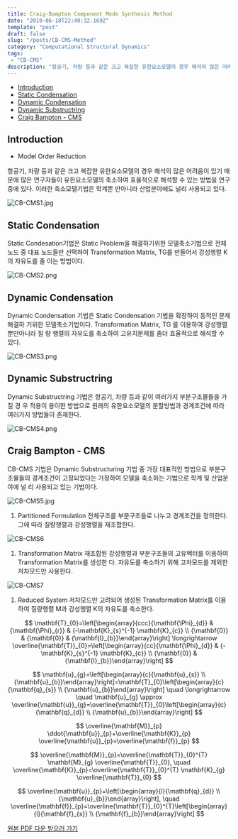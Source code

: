 ```yaml
---
title: Craig-Bampton Component Mode Synthesis Method
date: "2019-06-18T22:40:32.169Z"
template: "post"
draft: false
slug: "/posts/CB-CMS-Method"
category: "Computational Structural Dynamics"
tags: 
 - "CB-CMS"
description: "항공기, 차량 등과 같은 크고 복잡한 유한요소모델의 경우 해석의 많은 어려움이 있기 때문에 많은 연구자들이 유한요소모델의 축소하여 효율적으로 해석할 수 축소모델기법을 활용한다. 본 글에서는 축소모델기법에 대한 이론내용을 살펴보고자 한다."
---
```


- [Introduction](#Introduction)
- [Static Condensation](#Static-Condensation)
- [Dynamic Condensation](#Dynamic-Condensation)
- [Dynamic Substructring](#Dynamic-Substructring)
- [Craig Bampton - CMS](#Craig-Bampton---CMS)

## Introduction
 -  Model Order Reduction

항공기, 차량 등과 같은 크고 복잡한 유한요소모델의 경우 해석의 많은 어려움이 있기 때 문에 많은 연구자들이 유한요소모델의 축소하여 효율적으로 해석할 수 있는 방법을 연구 중에 있다. 이러한 축소모델기법은 학계뿐 만아니라 산업분야에도 널리 사용되고 있다.
 
![CB-CMS1.jpg](/media/POST/CB_CMS_Method/CB-CMS1.jpg)

## Static Condensation
Static Condesation기법은 Static Problem을 해결하기위한 모델축소기법으로 전체 노드 중 대표 노드들만 선택하여 Transformation Matrix, TG를 만들어서 강성행렬 K의 자유도를 줄 이는 방법이다.
 
![CB-CMS2.png](/media/POST/CB_CMS_Method/CB-CMS2.png)

## Dynamic Condensation
Dynamic Condensation 기법은 Static Condensation 기법을 확장하여 동적인 문제 해결하 기위한 모델축소기법이다. Transformation Matrix, TG 를 이용하여 강성행렬 뿐만아니라 질 량 행렬의 자유도를 축소하여 고유치문제를 좀더 효율적으로 해석할 수 있다.


![CB-CMS3.png](/media/POST/CB_CMS_Method/CB-CMS3.png)


## Dynamic Substructring
Dynamic Substructring 기법은 항공기, 차량 등과 같이 여러가지 부분구조물들을 가질 경 우 적용이 용이한 방법으로 원래의 유한요소모델의 분할방법과 경계조건에 따라 여러가지 방법들이 존재한다.

![CB-CMS4.png](/media/POST/CB_CMS_Method/CB-CMS4.png)


## Craig Bampton - CMS
CB-CMS 기법은 Dynamic Substructuring 기법 중 가장 대표적인 방법으로 부분구조물들의 경계조건이 고정되었다는 가정하여 모델을 축소하는 기법으로 학계 및 산업분야에 널 리 사용되고 있는 기법이다.

![CB-CMS5.jpg](/media/POST/CB_CMS_Method/CB-CMS5.jpg)

1. Partitioned Formulation
전체구조를 부분구조들로 나누고 경계조건을 정의한다. 그에 따라 질량행렬과 강성행렬을 재조합한다.

![CB-CMS6](/media/POST/CB_CMS_Method/CB-CMS6.png)

1. Transformation Matrix
재조합된 강성행렬과 부분구조들의 고유벡터를 이용하여 Transformation Matrix를 생성한 다. 자유도를 축소하기 위해 고차모드를 제외한 저차모드만 사용한다.

![CB-CMS7](/media/POST/CB_CMS_Method/CB-CMS7.png)

1. Reduced System
저차모드만 고려되어 생성된 Transformation Matrix를 이용하여 질량행렬 M과 강성행렬 K의 자유도를 축소한다.

$$
\mathbf{T}_{0}=\left[\begin{array}{ccc}{\mathbf{\Phi}_{d}} & {\mathbf{\Phi}_{r}} & {-\mathbf{K}_{s}^{-1} \mathbf{K}_{c}} \\ {\mathbf{0}} & {\mathbf{0}} & {\mathbf{I}_{b}}\end{array}\right] \longrightarrow \overline{\mathbf{T}}_{0}=\left[\begin{array}{cc}{\mathbf{\Phi}_{d}} & {-\mathbf{K}_{s}^{-1} \mathbf{K}_{c}} \\ {\mathbf{0}} & {\mathbf{I}_{b}}\end{array}\right]
$$

$$
\mathbf{u}_{g}=\left[\begin{array}{c}{\mathbf{u}_{s}} \\ {\mathbf{u}_{b}}\end{array}\right]=\mathbf{T}_{0}\left[\begin{array}{c}{\mathbf{q}_{s}} \\ {\mathbf{u}_{b}}\end{array}\right] \quad \longrightarrow \quad \mathbf{u}_{g} \approx \overline{\mathbf{u}}_{g}=\overline{\mathbf{T}}_{0}\left[\begin{array}{c}{\mathbf{q}_{d}} \\ {\mathbf{u}_{b}}\end{array}\right]
$$


$$
\overline{\mathbf{M}}_{p} \ddot{\mathbf{u}}_{p}+\overline{\mathbf{K}}_{p} \overline{\mathbf{u}}_{p}=\overline{\mathbf{f}}_{p}
$$ 

$$
\overline{\mathbf{M}}_{p}=\overline{\mathbf{T}}_{0}^{T} \mathbf{M}_{g} \overline{\mathbf{T}}_{0}, \quad \overline{\mathbf{K}}_{p}=\overline{\mathbf{T}}_{0}^{T} \mathbf{K}_{g} \overline{\mathbf{T}}_{0}
$$

$$
\overline{\mathbf{u}}_{p}=\left[\begin{array}{l}{\mathbf{q}_{d}} \\ {\mathbf{u}_{b}}\end{array}\right], \quad \overline{\mathbf{f}}_{p}=\overline{\mathbf{T}}_{0}^{T}\left[\begin{array}{l}{\mathbf{f}_{s}} \\ {\mathbf{f}_{b}}\end{array}\right]
$$

[원본 PDF 다운 받으러 가기](https://www.edison.re.kr/web/csd/contents?p_p_id=edisoncontent_WAR_edisoncontent2016portlet&p_p_lifecycle=0&p_p_state=maximized&p_p_mode=view&p_p_col_id=column-1&p_p_col_count=1&_edisoncontent_WAR_edisoncontent2016portlet_myaction=generalModifyView&_edisoncontent_WAR_edisoncontent2016portlet_contentDiv=2001002&_edisoncontent_WAR_edisoncontent2016portlet_contentSeq=31203)
